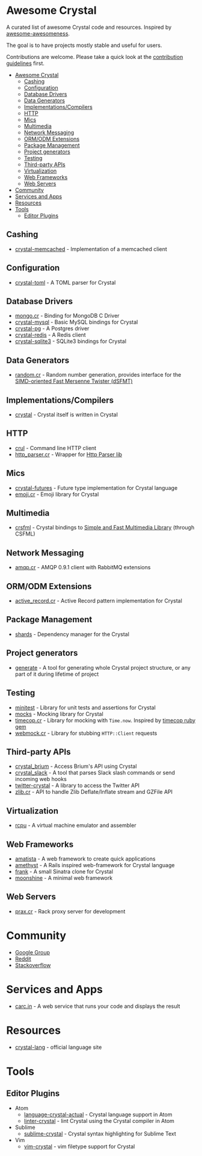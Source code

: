 # Awesome Crystal

A curated list of awesome Crystal code and resources. Inspired by [awesome-awesomeness](https://github.com/bayandin/awesome-awesomeness).

The goal is to have projects mostly stable and useful for users.

Contributions are welcome. Please take a quick look at the [contribution guidelines](https://github.com/veelenga/awesome-crystal/blob/master/CONTRIBUTING.md) first.

- [Awesome Crystal](#awesome-crystal)
  - [Cashing](#cashing)
  - [Configuration](#configuration)
  - [Database Drivers](#database-drivers)
  - [Data Generators](#data-generators)
  - [Implementations/Compilers](#implementationscompilers)
  - [HTTP](#http)
  - [Mics](#mics)
  - [Multimedia](#multimedia)
  - [Network Messaging](#network-messaging)
  - [ORM/ODM Extensions](#ormodm-extensions)
  - [Package Management](#package-management)
  - [Project generators](#project-generators)
  - [Testing](#testing)
  - [Third-party APIs](#third-party-apis)
  - [Virtualization](#virtualization)
  - [Web Frameworks](#web-frameworks)
  - [Web Servers](#web-servers)
- [Community](#community)
- [Services and Apps](#services-and-apps)
- [Resources](#resources)
- [Tools](#tools)
  - [Editor Plugins](#editor-plugins)

## Cashing
  - [crystal-memcached](https://github.com/comandeo/crystal-memcached) - Implementation of a memcached client

## Configuration
  - [crystal-toml](https://github.com/manastech/crystal-toml) - A TOML parser for Crystal

## Database Drivers
  - [mongo.cr](https://github.com/datanoise/mongo.cr) - Binding for MongoDB C Driver
  - [crystal-mysql](https://github.com/waterlink/crystal-mysql) - Basic MySQL bindings for Crystal
  - [crystal-pg](https://github.com/will/crystal-pg) - A Postgres driver
  - [crystal-redis](https://github.com/stefanwille/crystal-redis) - A Redis client
  - [crystal-sqlite3](https://github.com/manastech/crystal-sqlite3) - SQLite3 bindings for Crystal

## Data Generators
  - [random.cr](https://github.com/scidom/random.cr) - Random number generation, provides interface for the [SIMD-oriented Fast Mersenne Twister (dSFMT)](http://www.math.sci.hiroshima-u.ac.jp/~%20m-mat/MT/SFMT/index.html)

## Implementations/Compilers
  - [crystal](https://github.com/manastech/crystal) - Crystal itself is written in Crystal

## HTTP
  - [crul](https://github.com/porras/crul) - Command line HTTP client
  - [http_parser.cr](https://github.com/kostya/http_parser.cr) - Wrapper for [Http Parser lib](https://github.com/joyent/http-parser)

## Mics
  - [crystal-futures](https://github.com/dhruvrajvanshi/crystal-futures) - Future type implementation for Crystal language
  - [emoji.cr](https://github.com/veelenga/emoji.cr.git) - Emoji library for Crystal

## Multimedia
  - [crsfml](https://github.com/BlaXpirit/crsfml) - Crystal bindings to [Simple and Fast Multimedia Library](http://www.sfml-dev.org/) (through CSFML)

## Network Messaging
  - [amqp.cr](https://github.com/datanoise/amqp.cr) - AMQP 0.9.1 client with RabbitMQ extensions

## ORM/ODM Extensions
  - [active_record.cr](https://github.com/waterlink/active_record.cr) - Active Record pattern implementation for Crystal

## Package Management
  - [shards](https://github.com/ysbaddaden/shards) - Dependency manager for the Crystal

## Project generators
  - [generate](https://github.com/generate-cr/generate) - A tool for generating whole Crystal project structure, or any part of it during lifetime of project

## Testing
  - [minitest](https://github.com/ysbaddaden/minitest.cr) - Library for unit tests and assertions for Crystal
  - [mocks](https://github.com/waterlink/mocks.cr) - Mocking library for Crystal
  - [timecop.cr](https://github.com/waterlink/timecop.cr) - Library for mocking with `Time.now`. Inspired by [timecop ruby gem](https://github.com/travisjeffery/timecop)
  - [webmock.cr](https://github.com/manastech/webmock.cr) - Library for stubbing `HTTP::Client` requests

## Third-party APIs
  - [crystal_brium](https://github.com/manastech/crystal_brium) - Access Brium's API using Crystal
  - [crystal_slack](https://github.com/manastech/crystal_slack) - A tool that parses Slack slash commands or send incoming web hooks
  - [twitter-crystal](https://github.com/sferik/twitter-crystal) - A library to access the Twitter API
  - [zlib.cr](https://github.com/datanoise/zlib.cr) - API to handle Zlib Deflate/Inflate stream and GZFile API

## Virtualization
  - [rcpu](https://github.com/ddfreyne/rcpu) - A virtual machine emulator and assembler

## Web Frameworks
  - [amatista](https://github.com/werner/amatista) - A web framework to create quick applications
  - [amethyst](https://github.com/Codcore/Amethyst) - A Rails inspired web-framework for Crystal language
  - [frank](https://github.com/manastech/frank) - A small Sinatra clone for Crystal
  - [moonshine](https://github.com/dhruvrajvanshi/Moonshine) - A minimal web framework

## Web Servers
  - [prax.cr](https://github.com/ysbaddaden/prax.cr) - Rack proxy server for development

# Community
  - [Google Group](https://groups.google.com/forum/?fromgroups#!forum/crystal-lang)
  - [Reddit](https://www.reddit.com/domain/crystal-lang.org/)
  - [Stackoverflow](http://stackoverflow.com/tags/crystal-lang/info)

# Services and Apps
  - [carc.in](http://carc.in/) - A web service that runs your code and displays the result

# Resources
  - [crystal-lang](http://crystal-lang.org) - official language site

# Tools

## Editor Plugins
  - Atom
    - [language-crystal-actual](https://atom.io/packages/language-crystal-actual) - Crystal language support in Atom
    - [linter-crystal](https://atom.io/packages/linter-crystal) - lint Crystal using the Crystal compiler in Atom
  - Sublime
    - [sublime-crystal](https://github.com/manastech/sublime-crystal) - Crystal syntax highlighting for Sublime Text
  - Vim
    - [vim-crystal](https://github.com/rhysd/vim-crystal) - vim filetype support for Crystal
